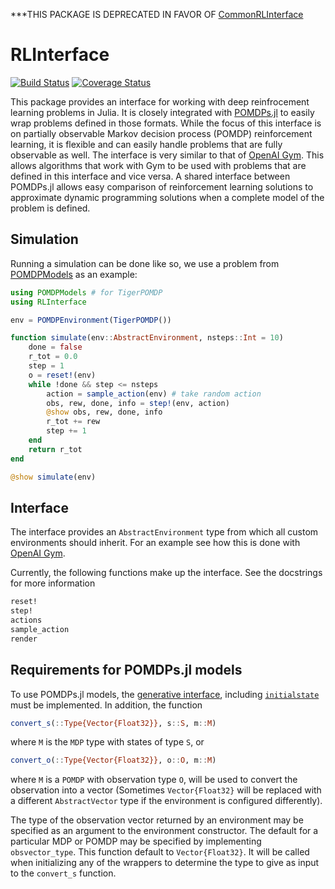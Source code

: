 ***THIS PACKAGE IS DEPRECATED IN FAVOR OF [CommonRLInterface](https://github.com/JuliaReinforcementLearning/CommonRLInterface.jl)

# RLInterface

[![Build Status](https://travis-ci.org/JuliaPOMDP/RLInterface.jl.svg?branch=master)](https://travis-ci.org/JuliaPOMDP/RLInterface.jl)
[![Coverage Status](https://coveralls.io/repos/github/JuliaPOMDP/RLInterface.jl/badge.svg?branch=master)](https://coveralls.io/github/JuliaPOMDP/RLInterface.jl?branch=master)

This package provides an interface for working with deep reinfrocement learning problems in Julia.
It is closely integrated with [POMDPs.jl](https://github.com/JuliaPOMDP/POMDPs.jl) to easily wrap problems defined in those formats. 
While the focus of this interface is on partially observable Markov decision process (POMDP) reinforcement learning, it
is flexible and can easily handle problems that are fully observable as well. 
The interface is very similar to that of [OpenAI Gym](https://gym.openai.com/). This allows algorithms that work with Gym to be used with problems that
are defined in this interface and vice versa.
A shared interface between POMDPs.jl allows easy comparison of reinforcement learning solutions to approximate dynamic
programming solutions when a complete model of the problem is defined.

## Simulation

Running a simulation can be done like so, we use a problem from
[POMDPModels](https://github.com/JuliaPOMDP/POMDPModels.jl) as an example:

```julia
using POMDPModels # for TigerPOMDP
using RLInterface

env = POMDPEnvironment(TigerPOMDP())

function simulate(env::AbstractEnvironment, nsteps::Int = 10)
    done = false
    r_tot = 0.0
    step = 1
    o = reset!(env)
    while !done && step <= nsteps
        action = sample_action(env) # take random action 
        obs, rew, done, info = step!(env, action)
        @show obs, rew, done, info
        r_tot += rew
        step += 1
    end
    return r_tot
end

@show simulate(env)
```

## Interface

The interface provides an `AbstractEnvironment` type from which all custom environments
should inherit. For an example see how this is done with [OpenAI Gym](https://github.com/sisl/Gym.jl). 

Currently, the following functions make up the interface. See the docstrings for more information
```julia
reset!
step!
actions
sample_action
render
```


## Requirements for POMDPs.jl models

To use POMDPs.jl models, the [generative interface](https://juliapomdp.github.io/POMDPs.jl/latest/generative/), including [`initialstate`](https://juliapomdp.github.io/POMDPs.jl/latest/api/#POMDPs.initialstate) must be implemented. In addition, the function
```julia
convert_s(::Type{Vector{Float32}}, s::S, m::M)
```
where `M` is the `MDP` type with states of type `S`, or
```julia
convert_o(::Type{Vector{Float32}}, o::O, m::M)
```
where `M` is a `POMDP` with observation type `O`, will be used to convert the observation into a vector (Sometimes `Vector{Float32}` will be replaced with a different `AbstractVector` type if the environment is configured differently).

The type of the observation vector returned by an environment may be specified as an argument to the environment constructor.
The default for a particular MDP or POMDP may be specified by implementing `obsvector_type`. This function default to `Vector{Float32}`. 
It will be called when initializing any of the wrappers to determine the type to give as input to the `convert_s` function.
